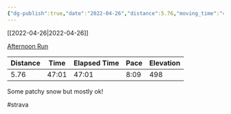 ```yaml
---
{"dg-publish":true,"date":"2022-04-26","distance":5.76,"moving_time":"47:01","elapsed_time":"47:01","pace":"8:09","total_elevation_gain":498,"url":"https://www.strava.com/activities/7046710348","permalink":"/01-personal/strava/2022-04-26-afternoon-run/","dgPassFrontmatter":true}
---
```



[[2022-04-26\|2022-04-26]]

[Afternoon Run](https://www.strava.com/activities/7046710348)

| Distance | Time  | Elapsed Time | Pace | Elevation |
| -------- | ----- | ------------ | ---- | --------- |
| 5.76     | 47:01 | 47:01        | 8:09 | 498       |


Some patchy snow but mostly ok!

#strava
